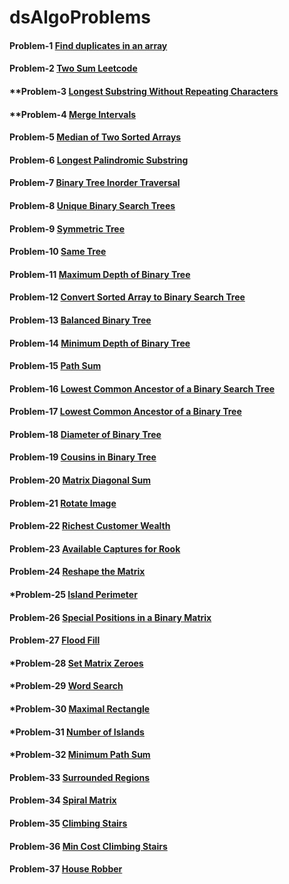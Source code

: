 # dsAlgoProblems
#### Problem-1 [Find duplicates in an array](https://practice.geeksforgeeks.org/problems/find-duplicates-in-an-array/1/?category[]=Arrays&category[]=Arrays&company[]=Amazon&company[]=Amazon&problemType=functional&difficulty[]=0&difficulty[]=1&page=1&sortBy=submissions&query=category[]Arrayscompany[]AmazonproblemTypefunctionaldifficulty[]0difficulty[]1page1sortBysubmissionscompany[]Amazoncategory[]Arrays)

#### Problem-2 [Two Sum Leetcode](https://leetcode.com/problems/add-two-numbers)

#### **Problem-3 [Longest Substring Without Repeating Characters](https://leetcode.com/problems/longest-substring-without-repeating-characters/)

#### **Problem-4 [Merge Intervals](https://www.interviewbit.com/problems/merge-intervals/)

#### Problem-5 [Median of Two Sorted Arrays](https://leetcode.com/problems/median-of-two-sorted-arrays/)

#### Problem-6 [Longest Palindromic Substring](https://leetcode.com/problems/longest-palindromic-substring/)

#### Problem-7 [Binary Tree Inorder Traversal](https://leetcode.com/problems/binary-tree-inorder-traversal/)

#### Problem-8 [Unique Binary Search Trees](https://leetcode.com/problems/unique-binary-search-trees/)

#### Problem-9 [Symmetric Tree](https://leetcode.com/problems/symmetric-tree/)

#### Problem-10 [Same Tree](https://leetcode.com/problems/same-tree/)

#### Problem-11 [Maximum Depth of Binary Tree](https://leetcode.com/problems/maximum-depth-of-binary-tree/)

#### Problem-12 [Convert Sorted Array to Binary Search Tree](https://leetcode.com/problems/convert-sorted-array-to-binary-search-tree/)

#### Problem-13 [Balanced Binary Tree](https://leetcode.com/problems/balanced-binary-tree/)

#### Problem-14 [Minimum Depth of Binary Tree](https://leetcode.com/problems/minimum-depth-of-binary-tree/)

#### Problem-15 [Path Sum](https://leetcode.com/problems/path-sum/)

#### Problem-16 [Lowest Common Ancestor of a Binary Search Tree](https://leetcode.com/problems/lowest-common-ancestor-of-a-binary-search-tree/)

#### Problem-17 [Lowest Common Ancestor of a Binary Tree](https://leetcode.com/problems/lowest-common-ancestor-of-a-binary-tree/)

#### Problem-18 [Diameter of Binary Tree](https://leetcode.com/problems/diameter-of-binary-tree/)

#### Problem-19 [Cousins in Binary Tree](https://leetcode.com/problems/cousins-in-binary-tree/)

#### Problem-20 [Matrix Diagonal Sum](https://leetcode.com/problems/matrix-diagonal-sum/)

#### Problem-21 [Rotate Image](https://leetcode.com/problems/rotate-image/)

#### Problem-22 [Richest Customer Wealth](https://leetcode.com/problems/richest-customer-wealth/)

#### Problem-23 [Available Captures for Rook](https://leetcode.com/problems/available-captures-for-rook/)

#### Problem-24 [Reshape the Matrix](https://leetcode.com/problems/reshape-the-matrix/)

#### *Problem-25 [Island Perimeter](https://leetcode.com/problems/island-perimeter/)

#### Problem-26 [Special Positions in a Binary Matrix](https://leetcode.com/problems/special-positions-in-a-binary-matrix/)

#### Problem-27 [Flood Fill](https://leetcode.com/problems/flood-fill/)

#### *Problem-28 [Set Matrix Zeroes](https://leetcode.com/problems/set-matrix-zeroes/)

#### *Problem-29 [Word Search](https://leetcode.com/problems/word-search/)

#### *Problem-30 [Maximal Rectangle](https://leetcode.com/problems/maximal-rectangle/)

#### *Problem-31 [Number of Islands](https://leetcode.com/problems/number-of-islands/)

#### *Problem-32 [Minimum Path Sum](https://leetcode.com/problems/minimum-path-sum/)

#### Problem-33 [Surrounded Regions](https://leetcode.com/problems/surrounded-regions/)

#### Problem-34 [Spiral Matrix](https://leetcode.com/problems/spiral-matrix/)

#### Problem-35 [Climbing Stairs](https://leetcode.com/problems/climbing-stairs/)

#### Problem-36 [Min Cost Climbing Stairs](https://leetcode.com/problems/min-cost-climbing-stairs/)

#### Problem-37 [House Robber](https://leetcode.com/problems/house-robber/)
